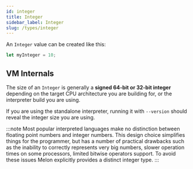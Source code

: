 ```yaml
---
id: integer
title: Integer
sidebar_label: Integer
slug: /types/integer
---
```


An `Integer` value can be created like this:

```js
let myInteger = 10;
```

## VM Internals

The size of an `Integer` is generally a **signed 64-bit or 32-bit integer** depending on the target CPU architecture you are building for, or the interpreter build you are using. 

If you are using the standalone interpreter, running it with `--version` should reveal the integer size you are using.

:::note
Most popular interpreted languages make no distinction between floating point numbers and integer numbers. This design choice simplifies things for the programmer, but has a number of practical drawbacks such as the inability to correctly represents very big numbers, slower operation times on some processors, limited bitwise operators support. To avoid these issues Melon explicitly provides a distinct integer type.
:::